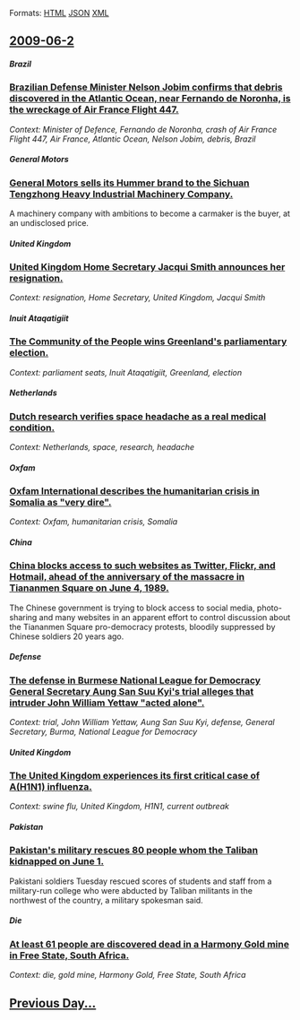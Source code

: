 
Formats: [HTML](2009/06/2/index.html)  [JSON](2009/06/2/index.json)  [XML](2009/06/2/index.xml)  

## [2009-06-2](/news/2009/06/2/index.md)

##### Brazil
### [ Brazilian Defense Minister Nelson Jobim confirms that debris discovered in the Atlantic Ocean, near Fernando de Noronha, is the wreckage of Air France Flight 447. ](/news/2009/06/2/brazilian-defense-minister-nelson-jobim-confirms-that-debris-discovered-in-the-atlantic-ocean-near-fernando-de-noronha-is-the-wreckage-of.md)
_Context: Minister of Defence, Fernando de Noronha, crash of Air France Flight 447, Air France, Atlantic Ocean, Nelson Jobim, debris, Brazil_

##### General Motors
### [ General Motors sells its Hummer brand to the Sichuan Tengzhong Heavy Industrial Machinery Company. ](/news/2009/06/2/general-motors-sells-its-hummer-brand-to-the-sichuan-tengzhong-heavy-industrial-machinery-company.md)
A machinery company with ambitions to become a carmaker is the buyer, at an undisclosed price.

##### United Kingdom
### [ United Kingdom Home Secretary Jacqui Smith announces her resignation. ](/news/2009/06/2/united-kingdom-home-secretary-jacqui-smith-announces-her-resignation.md)
_Context: resignation, Home Secretary, United Kingdom, Jacqui Smith_

##### Inuit Ataqatigiit
### [ The Community of the People wins Greenland's parliamentary election. ](/news/2009/06/2/the-community-of-the-people-wins-greenland-s-parliamentary-election.md)
_Context: parliament seats, Inuit Ataqatigiit, Greenland, election_

##### Netherlands
### [ Dutch research verifies space headache as a real medical condition. ](/news/2009/06/2/dutch-research-verifies-space-headache-as-a-real-medical-condition.md)
_Context: Netherlands, space, research, headache_

##### Oxfam
### [ Oxfam International describes the humanitarian crisis in Somalia as "very dire". ](/news/2009/06/2/oxfam-international-describes-the-humanitarian-crisis-in-somalia-as-very-dire.md)
_Context: Oxfam, humanitarian crisis, Somalia_

##### China
### [ China blocks access to such websites as Twitter, Flickr, and Hotmail, ahead of the anniversary of the massacre in Tiananmen Square on June 4, 1989. ](/news/2009/06/2/china-blocks-access-to-such-websites-as-twitter-flickr-and-hotmail-ahead-of-the-anniversary-of-the-massacre-in-tiananmen-square-on-june.md)
The Chinese government is trying to block access to social media, photo-sharing and many websites in an apparent effort to control discussion about the Tiananmen Square pro-democracy protests, bloodily suppressed by Chinese soldiers 20 years ago. 

##### Defense
### [ The defense in Burmese National League for Democracy General Secretary Aung San Suu Kyi's trial alleges that intruder John William Yettaw "acted alone". ](/news/2009/06/2/the-defense-in-burmese-national-league-for-democracy-general-secretary-aung-san-suu-kyi-s-trial-alleges-that-intruder-john-william-yettaw.md)
_Context: trial, John William Yettaw, Aung San Suu Kyi, defense, General Secretary, Burma, National League for Democracy_

##### United Kingdom
### [ The United Kingdom experiences its first critical case of A(H1N1) influenza. ](/news/2009/06/2/the-united-kingdom-experiences-its-first-critical-case-of-a-h1n1-influenza.md)
_Context: swine flu, United Kingdom, H1N1, current outbreak_

##### Pakistan
### [ Pakistan's military rescues 80 people whom the Taliban kidnapped on June 1. ](/news/2009/06/2/pakistan-s-military-rescues-80-people-whom-the-taliban-kidnapped-on-june-1.md)
Pakistani soldiers Tuesday rescued scores of students and staff from a military-run college who were abducted by Taliban militants in the northwest of the country, a military spokesman said.

##### Die
### [ At least 61 people are discovered dead in a Harmony Gold mine in Free State, South Africa. ](/news/2009/06/2/at-least-61-people-are-discovered-dead-in-a-harmony-gold-mine-in-free-state-south-africa.md)
_Context: die, gold mine, Harmony Gold, Free State, South Africa_

## [Previous Day...](/news/2009/06/1/index.md)

